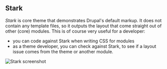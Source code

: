 ## Stark

*Stark* is core theme that demonstrates Drupal's default markup. It does not contain any template files, so it outputs the layout that come straight out of other (core) modules. This is of course very useful for a developer:
- you can code against Stark when writing CSS for modules
- as a theme developer, you can check against Stark, to see if a layout issue comes from the theme or another module.

![Stark screenshot](https://raw.githubusercontent.com/sqndr/d8-theming-guide/master/img/stark.png)

